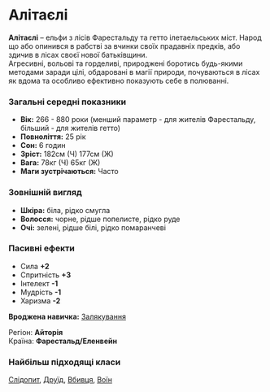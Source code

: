 # Алітаєлі

**Алітаєлі** – ельфи з лісів Фарестальду та гетто ілетаельських міст. Народ що або опинився в рабстві за вчинки своїх прадавніх предків, або здичив в лісах своєї нової батьківщини.<br />
Агресивні, вольові та горделиві, природжені боротись будь-якими методами заради цілі, обдаровані в магії природи, почуваються в лісах як вдома та особливо ефективно показують себе в полюванні.

### Загальні середні показники
  - **Вік:** 266 - 880 роки (менший параметр - для жителів Фарестальду, більший - для жителів гетто)
  - **Повноліття:** 25 рік
  - **Сон:** 6 годин
  - **Зріст:** 182см (Ч) 177см (Ж)
  - **Вага:** 78кг (Ч) 65кг (Ж)
  - **Маги зустрічаються:** Часто

### Зовнішній вигляд
  - **Шкіра:** біла, рідко смугла
  - **Волосся:** чорне, рідше попелисте, рідко руде
  - **Очі:** зелені, рідше білі, рідко помаранчеві

### Пасивні ефекти
  - Сила **+2**
  - Спритність **+3**
  - Інтелект **-1**
  - Мудрість **-1**
  - Харизма **-2**

**Вроджена навичка:** [Залякування](/docs/characters/index.md#scary)

Регіон: **Айторія**<br />
Країна: **Фарестальд/Еленвейн**

### Найбільш підходящі класи

[Слідопит](/docs/classes/ranger), [Друїд](/docs/classes/druid), [Вбивця](/docs/classes/killer), [Воїн](/docs/classes/warrior)
